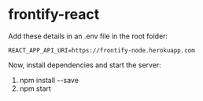 # frontify-react

Add these details in an .env file in the root folder:

```
REACT_APP_API_URI=https://frontify-node.herokuapp.com
```

Now, install dependencies and start the server:

1. npm install --save
2. npm start


